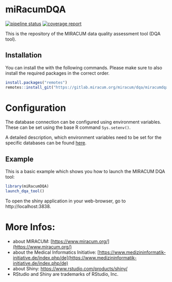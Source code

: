 # miRacumDQA  

<!-- badges: start -->
[![pipeline status](https://gitlab.miracum.org/miracum/dqa/miracumdqa/badges/master/pipeline.svg)](https://gitlab.miracum.org/miracum/dqa/miracumdqa/commits/master)
[![coverage report](https://gitlab.miracum.org/miracum/dqa/miracumdqa/badges/master/coverage.svg)](https://gitlab.miracum.org/miracum/dqa/miracumdqa/commits/master)
<!-- badges: end -->

This is the repository of the MIRACUM data quality assessment tool (DQA tool). 

## Installation

You can install the with the following commands. Please make sure to also install the required packages in the correct order.

``` r
install.packages("remotes")
remotes::install_git("https://gitlab.miracum.org/miracum/dqa/miracumdqa.git")
```

# Configuration 

The database connection can be configured using environment variables. These can be set using the base R command `Sys.setenv()`.

A detailed description, which environment variables need to be set for the specific databases can be found [here](https://github.com/miracum/misc-dizutils#db_connection).

## Example

This is a basic example which shows you how to launch the MIRACUM DQA tool:

``` r
library(miRacumDQA)
launch_dqa_tool()
```

To open the shiny application in your web-browser, go to http://localhost:3838.

# More Infos:

- about MIRACUM: [https://www.miracum.org/](https://www.miracum.org/)
- about the Medical Informatics Initiative: [https://www.medizininformatik-initiative.de/index.php/de](https://www.medizininformatik-initiative.de/index.php/de)
- about Shiny: https://www.rstudio.com/products/shiny/  
- RStudio and Shiny are trademarks of RStudio, Inc. 
